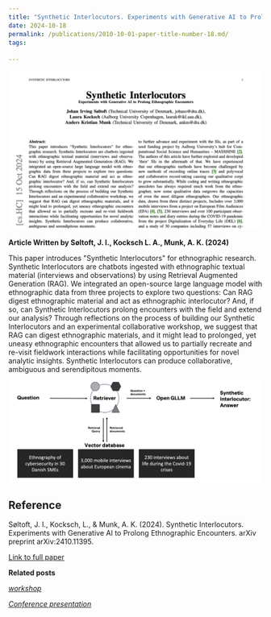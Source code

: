 ```yaml
---
title: "Synthetic Interlocutors. Experiments with Generative AI to Prolong Ethnographic Encounters"
date: 2024-10-18
permalink: /publications/2010-10-01-paper-title-number-18.md/
tags:

---
```


![MACHINEfriction](/images/Synthetic-Interlocutors1.png)

**Article Written by Søltoft, J. I., Kocksch L. A., Munk, A. K.  (2024)** 

This paper introduces "Synthetic Interlocutors" for ethnographic research. Synthetic Interlocutors are chatbots ingested with ethnographic textual material (interviews and observations) by using Retrieval Augmented Generation (RAG). We integrated an open-source large language model with ethnographic data from three projects to explore two questions: Can RAG digest ethnographic material and act as ethnographic interlocutor? And, if so, can Synthetic Interlocutors prolong encounters with the field and extend our analysis? Through reflections on the process of building our Synthetic Interlocutors and an experimental collaborative workshop, we suggest that RAG can digest ethnographic materials, and it might lead to prolonged, yet uneasy ethnographic encounters that allowed us to partially recreate and re-visit fieldwork interactions while facilitating opportunities for novel analytic insights. Synthetic Interlocutors can produce collaborative, ambiguous and serendipitous moments. 

![MACHINEfriction](/images/Black&WhiteRagmodel.png)

**Reference**
------
Søltoft, J. I., Kocksch, L., & Munk, A. K. (2024). Synthetic Interlocutors. Experiments with Generative AI to Prolong Ethnographic Encounters. arXiv preprint arXiv:2410.11395.

[Link to full paper](https://arxiv.org/abs/2410.11395)

**Related posts**

[*workshop*](https://johansoltoft.github.io/publications/2009-10-01-paper-title-number-6.md/)

[*Conference presentation*](https://johansoltoft.github.io/talks/2012-03-01-talk-10)



